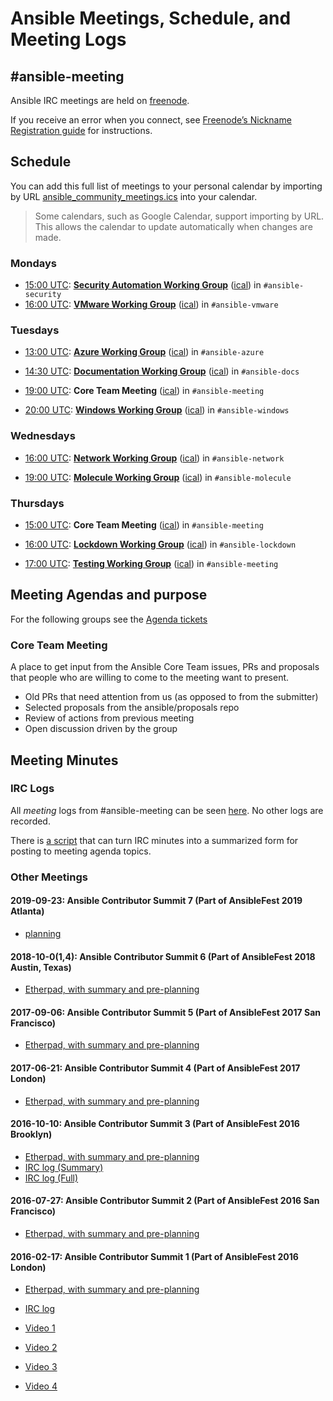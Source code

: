 # Ansible Meetings, Schedule, and Meeting Logs

## #ansible-meeting

Ansible IRC meetings are held on [freenode](https://freenode.net/).

If you receive an error when you connect, see [Freenode’s Nickname Registration guide](https://freenode.net/kb/answer/registration) for instructions.

## Schedule

You can add this full list of meetings to your personal calendar by importing by URL [ansible_community_meetings.ics](https://raw.githubusercontent.com/ansible/community/master/ansible_community_meetings.ics) into your calendar.

> Some calendars, such as Google Calendar, support importing by URL.
> This allows the calendar to update automatically when changes are made.

### Mondays

* [15:00 UTC](http://www.thetimezoneconverter.com/?t=15:00&tz=UTC):
  **[Security Automation Working Group](https://github.com/ansible/community/wiki/Security-Automation)**
  ([ical](https://raw.githubusercontent.com/ansible/community/master/meetings/ical/security.ics))
  in `#ansible-security`
* [16:00 UTC](http://www.thetimezoneconverter.com/?t=16:00&tz=UTC):
  **[VMware Working Group](https://github.com/ansible/community/wiki/vmware)**
  ([ical](https://raw.githubusercontent.com/ansible/community/master/meetings/ical/vmware.ics))
  in `#ansible-vmware`

### Tuesdays

* [13:00 UTC](http://www.thetimezoneconverter.com/?t=00:00&tz=UTC):
  **[Azure Working Group](https://github.com/ansible/community/wiki/azure)**
  ([ical](https://raw.githubusercontent.com/ansible/community/master/meetings/ical/azure.ics))
  in `#ansible-azure`

* [14:30 UTC](http://www.thetimezoneconverter.com/?t=14:30&tz=UTC):
  **[Documentation Working Group](https://github.com/ansible/community/wiki/docs)**
  ([ical](https://raw.githubusercontent.com/ansible/community/master/meetings/ical/docs.ics))
  in `#ansible-docs`

* [19:00 UTC](http://www.thetimezoneconverter.com/?t=19:00&tz=UTC):
  **Core Team Meeting**
  ([ical](https://raw.githubusercontent.com/ansible/community/master/meetings/ical/core-team.ics))
  in `#ansible-meeting`

* [20:00 UTC](http://www.thetimezoneconverter.com/?t=20:00&tz=UTC):
  **[Windows Working Group](https://github.com/ansible/community/wiki/windows)**
  ([ical](https://raw.githubusercontent.com/ansible/community/master/meetings/ical/windows.ics))
  in `#ansible-windows`

### Wednesdays

* [16:00 UTC](http://www.thetimezoneconverter.com/?t=16:00&tz=UTC):
  **[Network Working Group](https://github.com/ansible/community/wiki/network)**
  ([ical](https://raw.githubusercontent.com/ansible/community/master/meetings/ical/network.ics))
  in `#ansible-network`

* [19:00 UTC](http://www.thetimezoneconverter.com/?t=19:00&tz=UTC):
  **[Molecule Working Group](https://github.com/ansible/community/wiki/molecule)**
  ([ical](https://raw.githubusercontent.com/ansible/community/master/meetings/ical/molecule.ics))
  in `#ansible-molecule`

### Thursdays

* [15:00 UTC](http://www.thetimezoneconverter.com/?t=15:00&tz=UTC):
  **Core Team Meeting**
  ([ical](https://raw.githubusercontent.com/ansible/community/master/meetings/ical/core-team.ics))
  in `#ansible-meeting`

* [16:00 UTC](http://www.thetimezoneconverter.com/?t=16:00&tz=UTC):
  **[Lockdown Working Group](https://github.com/ansible/community/wiki/lockdown)**
  ([ical](https://raw.githubusercontent.com/ansible/community/master/meetings/ical/lockdown.ics))
  in `#ansible-lockdown`

* [17:00 UTC](http://www.thetimezoneconverter.com/?t=17:00&tz=UTC):
  **[Testing Working Group](https://github.com/ansible/community/wiki/testing)**
  ([ical](https://raw.githubusercontent.com/ansible/community/master/meetings/ical/testing.ics))
  in `#ansible-meeting`

## Meeting Agendas and purpose

For the following groups see the
[Agenda tickets](https://github.com/ansible/community/issues?utf8=%E2%9C%93&q=is%3Aissue+is%3Aopen++label%3Ameeting_agenda+)

### Core Team Meeting

A place to get input from the Ansible Core Team issues, PRs and proposals that people who are willing to come to the meeting want to present.

* Old PRs that need attention from us (as opposed to from the submitter)
* Selected proposals from the ansible/proposals repo
* Review of actions from previous meeting
* Open discussion driven by the group

## Meeting Minutes

### IRC Logs

All *meeting* logs from #ansible-meeting can be seen [here](https://meetbot.fedoraproject.org/sresults/?group_id=ansible-meeting&type=channel). No other logs are recorded.

There is [a script](https://gist.github.com/Qalthos/7d9c8256b7040dba1438172771aea663) that can turn IRC minutes into a summarized form for posting to meeting agenda topics.

### Other Meetings

#### 2019-09-23: Ansible Contributor Summit 7 (Part of AnsibleFest 2019 Atlanta)

* [planning](https://etherpad.openstack.org/p/ansible-summit-atlanta-2019)

#### 2018-10-0(1,4): Ansible Contributor Summit 6 (Part of AnsibleFest 2018 Austin, Texas)

* [Etherpad, with summary and pre-planning](https://etherpad.openstack.org/p/ansible-summit-october-2018)

#### 2017-09-06: Ansible Contributor Summit 5 (Part of AnsibleFest 2017 San Francisco)

* [Etherpad, with summary and pre-planning](https://public.etherpad-mozilla.org/p/ansible-summit-september-2017)

#### 2017-06-21: Ansible Contributor Summit 4 (Part of AnsibleFest 2017 London)

* [Etherpad, with summary and pre-planning](https://public.etherpad-mozilla.org/p/ansible-summit-june-2017)

#### 2016-10-10: Ansible Contributor Summit 3 (Part of AnsibleFest 2016 Brooklyn)

* [Etherpad, with summary and pre-planning](https://public.etherpad-mozilla.org/p/ansible-summit-july-2016-general)
* [IRC log (Summary)](https://meetbot.fedoraproject.org/ansible-meeting/2016-07-27/contributor_conference_sf_2016.2016-07-27-15.32.html)
* [IRC log (Full)](https://meetbot.fedoraproject.org/ansible-meeting/2016-07-27/contributor_conference_sf_2016.2016-07-27-15.32.log.html)

#### 2016-07-27: Ansible Contributor Summit 2 (Part of AnsibleFest 2016 San Francisco)

* [Etherpad, with summary and pre-planning](https://public.etherpad-mozilla.org/p/ansible-summit-october-2016)

#### 2016-02-17: Ansible Contributor Summit 1 (Part of AnsibleFest 2016 London)

* [Etherpad, with summary and pre-planning](https://public.etherpad-mozilla.org/p/ansible-summit)
* [IRC log](https://gist.github.com/gregdek/4ed5bd745881570a17db)

* [Video 1](https://www.youtube.com/watch?v=l7v7RSHwGhk)
* [Video 2](https://www.youtube.com/watch?v=47vidc1P-ZE)
* [Video 3](https://www.youtube.com/watch?v=c3WNhsHW7Xc)
* [Video 4](https://www.youtube.com/watch?v=qPuQ-UToen0)
